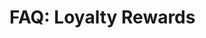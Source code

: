 # **FAQ: Loyalty Rewards**

<AccordionItem :id="1">
    <template #title>
        <strong>1. How does one know they are eligible for the Airdrop?</strong>
    </template>
    <template #description>
        Once you connect with your wallet and the registration window has opened , if you are eligible you would see the register button / else one would see a message directing you to further checks on eligibility criteria
    </template>
</AccordionItem>

<AccordionItem :id="2">
    <template #title>
        <strong>2. How do I register for the Airdrop?</strong>
    </template>
    <template #description>
        Once the registration window opens and you are eligible , you would see a regiser button. Please make sure you click on the button and sign from your connected wallet authorizign your registration signature.
    </template>
</AccordionItem>

<AccordionItem :id="3">
    <template #title>
        <strong>3. How do I know if I have successfully registered for the Airdrop?</strong>
    </template>
    <template #description>
        You would see a successful message and a registration receipt Id will also be shown to you, you may copy this Id for reference.
    </template>
</AccordionItem>

<AccordionItem :id="4">
    <template #title>
        <strong>4. Can I claim if I missed registering?</strong>
    </template>
    <template #description>
        One cannot claim the rewards alloted to a window, if you havent registered for that window. How does one calculate the rewards awarded to me? These details would be listed in the white paper / links from the portal spineed off.
    </template>
</AccordionItem>

<AccordionItem :id="5">
    <template #title>
        <strong>5. Can I claim from previous windows in the current window?</strong>
    </template>
    <template #description>
        Yes.
    </template>
</AccordionItem>

<AccordionItem :id="6">
    <template #title>
        <strong>6. Is there a deadline for claiming my rewards?</strong>
    </template>
    <template #description>
        Yes, you can claim all the rewards across all windows in one shot in the last claim window, however there will be a deadline to claim.
    </template>
</AccordionItem>

<AccordionItem :id="7">
    <template #title>
        <strong>7. I have registration issues</strong>
    </template>
    <template #description>
        Please use the contact us link on the portal / feel free to post your question on the communication channels launched as part of the Airdrop spinoffs. Ensure you details of the wallet  / browser used and exact steps followed for us to investigate thoroughly.
    </template>
</AccordionItem>

<AccordionItem :id="8">
    <template #title>
        <strong>8. My claim transaction is taking a very long time?</strong>
    </template>
    <template #description>
        Transactions on blockchain take time, you may wish to speed up you transaction by using a higher fee.
    </template>
</AccordionItem>

<AccordionItem :id="9">
    <template #title>
        <strong>9. I am unable to disconnect my wallet on the portal</strong>
    </template>
    <template #description>
        Please go the waller connected and manually disconnect the site connected. 
        <ImageViewer src="/assets/images/products/Bridge/disconnect-wallet.webp" alt="disconnect"/>
    </template>
</AccordionItem>
